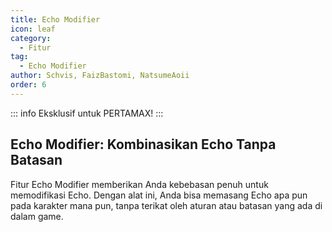 ```yaml
---
title: Echo Modifier
icon: leaf
category:
  - Fitur
tag:
  - Echo Modifier
author: Schvis, FaizBastomi, NatsumeAoii
order: 6
---
```

::: info Eksklusif untuk PERTAMAX!
:::

## Echo Modifier: Kombinasikan Echo Tanpa Batasan

Fitur Echo Modifier memberikan Anda kebebasan penuh untuk memodifikasi Echo. Dengan alat ini, Anda bisa memasang Echo apa pun pada karakter mana pun, tanpa terikat oleh aturan atau batasan yang ada di dalam game.